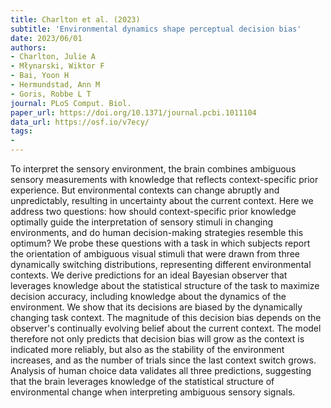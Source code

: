 ```yaml
---
title: Charlton et al. (2023)
subtitle: 'Environmental dynamics shape perceptual decision bias'
date: 2023/06/01
authors:
- Charlton, Julie A
- Młynarski, Wiktor F
- Bai, Yoon H
- Hermundstad, Ann M
- Goris, Robbe L T
journal: PLoS Comput. Biol.
paper_url: https://doi.org/10.1371/journal.pcbi.1011104
data_url: https://osf.io/v7ecy/
tags:
- 
---
```


To interpret the sensory environment, the brain combines ambiguous sensory measurements with knowledge that reflects context-specific prior experience. But environmental contexts can change abruptly and unpredictably, resulting in uncertainty about the current context. Here we address two questions: how should context-specific prior knowledge optimally guide the interpretation of sensory stimuli in changing environments, and do human decision-making strategies resemble this optimum? We probe these questions with a task in which subjects report the orientation of ambiguous visual stimuli that were drawn from three dynamically switching distributions, representing different environmental contexts. We derive predictions for an ideal Bayesian observer that leverages knowledge about the statistical structure of the task to maximize decision accuracy, including knowledge about the dynamics of the environment. We show that its decisions are biased by the dynamically changing task context. The magnitude of this decision bias depends on the observer's continually evolving belief about the current context. The model therefore not only predicts that decision bias will grow as the context is indicated more reliably, but also as the stability of the environment increases, and as the number of trials since the last context switch grows. Analysis of human choice data validates all three predictions, suggesting that the brain leverages knowledge of the statistical structure of environmental change when interpreting ambiguous sensory signals.
